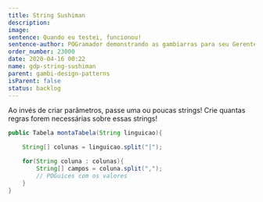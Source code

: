 ```yaml
---
title: String Sushiman
description:
image:
sentence: Quando eu testei, funcionou!
sentence-author: POGramador demonstrando as gambiarras para seu Gerente Sem Noção
order_number: 23000
date: 2020-04-16 00:22
name: gdp-string-sushiman
parent: gambi-design-patterns
isParent: false
status: backlog
---
```


Ao invés de criar parâmetros, passe uma ou poucas strings!
Crie quantas regras forem necessárias sobre essas strings!

```java
public Tabela montaTabela(String linguicao){

    String[] colunas = linguicao.split("|");

    for(String coluna : colunas){
        String[] campos = coluna.split(",");
        // POGuices com os valores
    }
}
```
